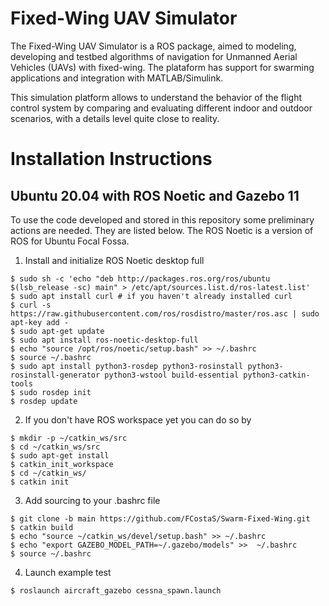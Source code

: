 # Fixed-Wing UAV Simulator

The Fixed-Wing UAV Simulator is a ROS package, aimed to modeling, developing and testbed algorithms of navigation for Unmanned Aerial Vehicles (UAVs) with fixed-wing. The plataform has support for swarming applications and integration with MATLAB/Simulink.

This simulation platform allows to understand the behavior of the flight control system by comparing and evaluating different indoor and outdoor scenarios, with a details level quite close to reality.

# Installation Instructions
## Ubuntu 20.04 with ROS Noetic and Gazebo 11

To use the code developed and stored in this repository some preliminary actions are needed. They are listed below. The ROS Noetic is a version of ROS for Ubuntu Focal Fossa.

1. Install and initialize ROS Noetic desktop full
```
$ sudo sh -c 'echo "deb http://packages.ros.org/ros/ubuntu $(lsb_release -sc) main" > /etc/apt/sources.list.d/ros-latest.list'
$ sudo apt install curl # if you haven't already installed curl
$ curl -s https://raw.githubusercontent.com/ros/rosdistro/master/ros.asc | sudo apt-key add -
$ sudo apt-get update
$ sudo apt install ros-noetic-desktop-full
$ echo "source /opt/ros/noetic/setup.bash" >> ~/.bashrc
$ source ~/.bashrc
$ sudo apt install python3-rosdep python3-rosinstall python3-rosinstall-generator python3-wstool build-essential python3-catkin-tools
$ sudo rosdep init
$ rosdep update
```

2. If you don't have ROS workspace yet you can do so by
```
$ mkdir -p ~/catkin_ws/src
$ cd ~/catkin_ws/src
$ sudo apt-get install 
$ catkin_init_workspace
$ cd ~/catkin_ws/
$ catkin init
```

3. Add sourcing to your .bashrc file
```
$ git clone -b main https://github.com/FCostaS/Swarm-Fixed-Wing.git
$ catkin build
$ echo "source ~/catkin_ws/devel/setup.bash" >> ~/.bashrc
$ echo "export GAZEBO_MODEL_PATH=~/.gazebo/models" >>  ~/.bashrc
$ source ~/.bashrc
```

4. Launch example test
```
$ roslaunch aircraft_gazebo cessna_spawn.launch
```
